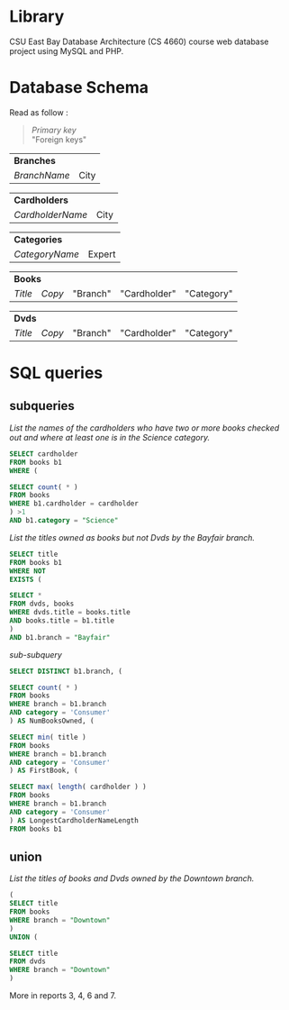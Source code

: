 Library
=======

CSU East Bay Database Architecture (CS 4660) course web database project using MySQL and PHP.

Database Schema
===============

Read as follow :<br/>
> _Primary key_ <br/>
> "Foreign keys"
    
<table>
<tr><td colspan="2"><strong>Branches</strong></td></tr>
<tr><td><em>BranchName</em></td><td>City</td></tr>
</table>

<table>
<tr><td colspan="2"><strong>Cardholders</strong></td></tr>
<tr><td><em>CardholderName</em></td><td>City</td></tr>
</table>

<table>
<tr><td colspan="2"><strong>Categories</strong></td></tr>
<tr><td><em>CategoryName</em></td><td>Expert</td></tr>
</table>

<table>
<tr><td colspan="5"><strong>Books</strong></td></tr>
<tr><td><em>Title</em></td><td><em>Copy</em></td><td>"Branch"</td><td>"Cardholder"</td><td>"Category"</td></tr>
</table>

<table>
<tr><td colspan="5"><strong>Dvds</strong></td></tr>
<tr><td><em>Title</em></td><td><em>Copy</em></td><td>"Branch"</td><td>"Cardholder"</td><td>"Category"</td></tr>
</table>

SQL queries
===========

## subqueries

_List the names of the cardholders who have two or more books checked out and where at least one is in the Science category._
```sql
SELECT cardholder
FROM books b1
WHERE (

SELECT count( * ) 
FROM books
WHERE b1.cardholder = cardholder
) >1
AND b1.category = "Science"
```
_List the titles owned as books but not Dvds by the Bayfair branch._
```sql
SELECT title
FROM books b1
WHERE NOT 
EXISTS (

SELECT * 
FROM dvds, books
WHERE dvds.title = books.title
AND books.title = b1.title
)
AND b1.branch = "Bayfair"
```

_sub-subquery_
```sql
SELECT DISTINCT b1.branch, (

SELECT count( * )
FROM books
WHERE branch = b1.branch
AND category = 'Consumer'
) AS NumBooksOwned, (

SELECT min( title )
FROM books
WHERE branch = b1.branch
AND category = 'Consumer'
) AS FirstBook, (

SELECT max( length( cardholder ) )
FROM books
WHERE branch = b1.branch
AND category = 'Consumer'
) AS LongestCardholderNameLength
FROM books b1
```

## union

_List the titles of books and Dvds owned by the Downtown branch._
```sql
(
SELECT title
FROM books
WHERE branch = "Downtown"
)
UNION (

SELECT title
FROM dvds
WHERE branch = "Downtown"
)
```

More in reports 3, 4, 6 and 7.

